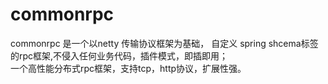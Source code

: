 # commonrpc
commonrpc 是一个以netty 传输协议框架为基础， 自定义 spring shcema标签的rpc框架,不侵入任何业务代码，插件模式，即插即用；  
一个高性能分布式rpc框架，支持tcp，http协议，扩展性强。
